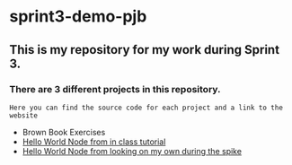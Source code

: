 # sprint3-demo-pjb

## This is my repository for my work during Sprint 3.

### There are 3 different projects in this repository. 
    Here you can find the source code for each project and a link to the website
* Brown Book Exercises
* [Hello World Node from in class tutorial](https://hello-world-plus-node-pjb.azurewebsites.net)
* [Hello World Node from looking on my own during the spike](https://node-js-on-azure-pjb.azurewebsites.net)

